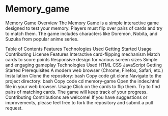# Memory_game
Memory Game
Overview
The Memory Game is a simple interactive game designed to test your memory. Players must flip over pairs of cards and try to match them. The game includes characters like Doremon, Nobita, and Suzuka from popular anime series.

Table of Contents
Features
Technologies Used
Getting Started
Usage
Contributing
License
Features
Interactive card-flipping mechanism
Match cards to score points
Responsive design for various screen sizes
Simple and engaging gameplay
Technologies Used
HTML
CSS
JavaScript
Getting Started
Prerequisites
A modern web browser (Chrome, Firefox, Safari, etc.)
Installation
Clone the repository:
bash
Copy code
git clone <repository-url>
Navigate to the project directory:
bash
Copy code
cd memory-game
Open the index.html file in your web browser.
Usage
Click on the cards to flip them.
Try to find pairs of matching cards.
The game will keep track of your progress.
Contributing
Contributions are welcome! If you have suggestions or improvements, please feel free to fork the repository and submit a pull request.
